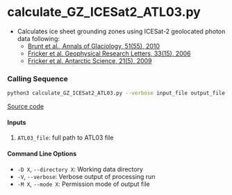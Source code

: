 calculate_GZ_ICESat2_ATL03.py
=============================

- Calculates ice sheet grounding zones using ICESat-2 geolocated photon data following:
    * [Brunt et al., Annals of Glaciology, 51(55), 2010](https://doi.org/10.3189/172756410791392790)
    * [Fricker et al. Geophysical Research Letters, 33(15), 2006](https://doi.org/10.1029/2006GL026907)
    * [Fricker et al. Antarctic Science, 21(5), 2009](https://doi.org/10.1017/S095410200999023X)

### Calling Sequence
```bash
python3 calculate_GZ_ICESat2_ATL03.py --verbose input_file output_file
```
[Source code](https://github.com/tsutterley/ICESat-2-Grounding-Zones/blob/main/scripts/calculate_GZ_ICESat2_ATL03.py)

#### Inputs
1. `ATL03_file`: full path to ATL03 file

#### Command Line Options
- `-D X`, `--directory X`: Working data directory
- `-V`, `--verbose`: Verbose output of processing run
- `-M X`, `--mode X`: Permission mode of output file
